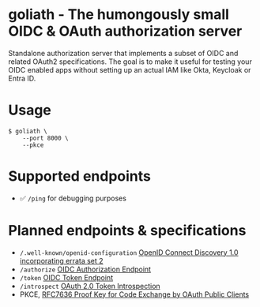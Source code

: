 
# goliath - The humongously small OIDC & OAuth authorization server

Standalone authorization server that implements a subset of OIDC and
related OAuth2 specifications. The goal is to make it useful for
testing your OIDC enabled apps without setting up an actual IAM like
Okta, Keycloak or Entra ID.

# Usage

```text
$ goliath \
    --port 8000 \
    --pkce
```

# Supported endpoints
- ✅ `/ping` for debugging purposes

# Planned endpoints & specifications

- `/.well-known/openid-configuration` [OpenID Connect Discovery 1.0
  incorporating errata set
  2](https://openid.net/specs/openid-connect-discovery-1_0.html)
- `/authorize` [OIDC Authorization Endpoint ](https://openid.net/specs/openid-connect-core-1_0.html#AuthorizationEndpoint)
- `/token` [OIDC Token Endpoint ](https://openid.net/specs/openid-connect-core-1_0.html#TokenEndpoint)
- `/introspect` [OAuth 2.0 Token
  Introspection](https://datatracker.ietf.org/doc/html/rfc7662)
- PKCE, [RFC7636 Proof Key for Code Exchange by OAuth Public
  Clients](https://www.rfc-editor.org/rfc/rfc7636)
